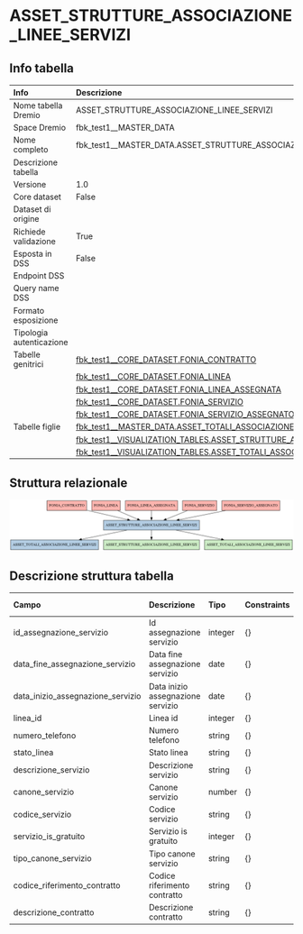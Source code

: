# ASSET_STRUTTURE_ASSOCIAZIONE_LINEE_SERVIZI

## Info tabella

| Info                     | Descrizione                                                                                                                                                                         |
|:-------------------------|:------------------------------------------------------------------------------------------------------------------------------------------------------------------------------------|
| Nome tabella Dremio      | ASSET_STRUTTURE_ASSOCIAZIONE_LINEE_SERVIZI                                                                                                                                          |
| Space Dremio             | fbk_test1__MASTER_DATA                                                                                                                                                              |
| Nome completo            | fbk_test1__MASTER_DATA.ASSET_STRUTTURE_ASSOCIAZIONE_LINEE_SERVIZI                                                                                                                   |
| Descrizione tabella      |                                                                                                                                                                                     |
| Versione                 | 1.0                                                                                                                                                                                 |
| Core dataset             | False                                                                                                                                                                               |
| Dataset di origine       |                                                                                                                                                                                     |
| Richiede validazione     | True                                                                                                                                                                                |
| Esposta in DSS           | False                                                                                                                                                                               |
| Endpoint DSS             |                                                                                                                                                                                     |
| Query name DSS           |                                                                                                                                                                                     |
| Formato esposizione      |                                                                                                                                                                                     |
| Tipologia autenticazione |                                                                                                                                                                                     |
| Tabelle genitrici        | [fbk_test1__CORE_DATASET.FONIA_CONTRATTO](/Documentation/fbk_test1__CORE_DATASET/FONIA_CONTRATTO/markdown.md)                                                                       |
|                          | [fbk_test1__CORE_DATASET.FONIA_LINEA](/Documentation/fbk_test1__CORE_DATASET/FONIA_LINEA/markdown.md)                                                                               |
|                          | [fbk_test1__CORE_DATASET.FONIA_LINEA_ASSEGNATA](/Documentation/fbk_test1__CORE_DATASET/FONIA_LINEA_ASSEGNATA/markdown.md)                                                           |
|                          | [fbk_test1__CORE_DATASET.FONIA_SERVIZIO](/Documentation/fbk_test1__CORE_DATASET/FONIA_SERVIZIO/markdown.md)                                                                         |
|                          | [fbk_test1__CORE_DATASET.FONIA_SERVIZIO_ASSEGNATO](/Documentation/fbk_test1__CORE_DATASET/FONIA_SERVIZIO_ASSEGNATO/markdown.md)                                                     |
| Tabelle figlie           | [fbk_test1__MASTER_DATA.ASSET_TOTALI_ASSOCIAZIONE_LINEE_SERVIZI](/Documentation/fbk_test1__MASTER_DATA/ASSET_TOTALI_ASSOCIAZIONE_LINEE_SERVIZI/markdown.md)                         |
|                          | [fbk_test1__VISUALIZATION_TABLES.ASSET_STRUTTURE_ASSOCIAZIONE_LINEE_SERVIZI](/Documentation/fbk_test1__VISUALIZATION_TABLES/ASSET_STRUTTURE_ASSOCIAZIONE_LINEE_SERVIZI/markdown.md) |
|                          | [fbk_test1__VISUALIZATION_TABLES.ASSET_TOTALI_ASSOCIAZIONE_LINEE_SERVIZI](/Documentation/fbk_test1__VISUALIZATION_TABLES/ASSET_TOTALI_ASSOCIAZIONE_LINEE_SERVIZI/markdown.md)       |

## Struttura relazionale

![ASSET_STRUTTURE_ASSOCIAZIONE_LINEE_SERVIZI](./graph_png.png)

## Descrizione struttura tabella

| Campo                             | Descrizione                       | Tipo    | Constraints   | Linked data   | errors   |
|:----------------------------------|:----------------------------------|:--------|:--------------|:--------------|:---------|
| id_assegnazione_servizio          | Id assegnazione servizio          | integer | {}            |               | {}       |
| data_fine_assegnazione_servizio   | Data fine assegnazione servizio   | date    | {}            |               | {}       |
| data_inizio_assegnazione_servizio | Data inizio assegnazione servizio | date    | {}            |               | {}       |
| linea_id                          | Linea id                          | integer | {}            |               | {}       |
| numero_telefono                   | Numero telefono                   | string  | {}            |               | {}       |
| stato_linea                       | Stato linea                       | string  | {}            |               | {}       |
| descrizione_servizio              | Descrizione servizio              | string  | {}            |               | {}       |
| canone_servizio                   | Canone servizio                   | number  | {}            |               | {}       |
| codice_servizio                   | Codice servizio                   | string  | {}            |               | {}       |
| servizio_is_gratuito              | Servizio is gratuito              | integer | {}            |               | {}       |
| tipo_canone_servizio              | Tipo canone servizio              | string  | {}            |               | {}       |
| codice_riferimento_contratto      | Codice riferimento contratto      | string  | {}            |               | {}       |
| descrizione_contratto             | Descrizione contratto             | string  | {}            |               | {}       |
